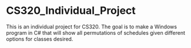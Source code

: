 # CS320_Individual_Project
This is an individual project for CS320. The goal is to make a Windows program in C# that will show all permutations of schedules given different options for classes desired.
